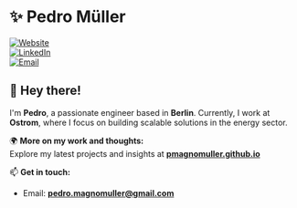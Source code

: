 # ✨ Pedro Müller  

[![Website](https://img.shields.io/badge/Website-Pedro%20Müller-blue?style=flat-square&logo=Google-Chrome&logoColor=white)](https://pmagnomuller.github.io/)  
[![LinkedIn](https://img.shields.io/badge/LinkedIn-Pedro%20Müller-blue?style=flat-square&logo=linkedin)](https://www.linkedin.com/in/your-profile/)  
[![Email](https://img.shields.io/badge/Email-pedro.magnomuller@gmail.com-red?style=flat-square&logo=gmail)](mailto:pedro.magnomuller@gmail.com)  

## 👋 Hey there!  
I'm **Pedro**, a passionate engineer based in **Berlin**. Currently, I work at **Ostrom**, where I focus on building scalable solutions in the energy sector.  

🌍 **More on my work and thoughts:**  
Explore my latest projects and insights at **[pmagnomuller.github.io](https://pmagnomuller.github.io/)**  

📫 **Get in touch:**  
- Email: **[pedro.magnomuller@gmail.com](mailto:pedro.magnomuller@gmail.com)**  
